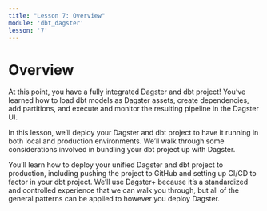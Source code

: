 ```yaml
---
title: "Lesson 7: Overview"
module: 'dbt_dagster'
lesson: '7'
---
```


# Overview

At this point, you have a fully integrated Dagster and dbt project! You’ve learned how to load dbt models as Dagster assets, create dependencies, add partitions, and execute and monitor the resulting pipeline in the Dagster UI.

In this lesson, we’ll deploy your Dagster and dbt project to have it running in both local and production environments. We’ll walk through some considerations involved in bundling your dbt project up with Dagster.

You’ll learn how to deploy your unified Dagster and dbt project to production, including pushing the project to GitHub and setting up CI/CD to factor in your dbt project. We’ll use Dagster+ because it’s a standardized and controlled experience that we can walk you through, but all of the general patterns can be applied to however you deploy Dagster.
